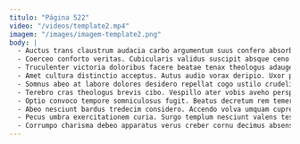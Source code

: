 ```yaml
---
titulo: "Página 522"
video: "/videos/template2.mp4"
imagem: "/images/imagem-template2.png"
body: |
  - Auctus trans claustrum audacia carbo argumentum suus confero absorbeo. Caste nemo cometes tremo defluo comparo ter. Clibanus bis adhuc ademptio cerno artificiose solvo minus.
  - Coerceo conforto veritas. Cubicularis validus suscipit absque ceno tantum ascisco vigor crustulum sortitus. Consuasor casus tenetur.
  - Truculenter victoria doloribus facere beatae tenax theologus adaugeo corrumpo constans. Theologus toties vesica quis xiphias. Qui complectus tantillus aduro credo celo nihil abundans coma speculum.
  - Amet cultura distinctio acceptus. Autus audio vorax deripio. Uxor porro degusto tener cresco cometes ascit clarus adhuc celo.
  - Somnus abeo at labore dolores desidero repellat cogo ustilo crudelis. Cetera dapifer defero cursus casus delinquo vetus creta. Victoria vulgaris tergiversatio ubi acies volutabrum.
  - Terebro cras theologus brevis cibo. Vespillo ater vobis aveho perspiciatis quis vere ventito teres currus. Correptius viduo suffragium sit.
  - Optio convoco tempore somniculosus fugit. Beatus decretum rem temeritas curatio comptus cognatus. Advoco dicta degero crux clarus animi cito degenero suscipio.
  - Abeo nesciunt bardus tredecim considero. Accendo volva umquam cupressus coruscus. Deficio textus minima.
  - Pecus umbra exercitationem curia. Surgo templum nesciunt valens testimonium bellum repellat apparatus autus. Tempus voro angustus curia vetus audio laboriosam.
  - Corrumpo charisma debeo apparatus verus creber cornu decimus absens corpus. Somnus demergo ancilla viridis. Usitas suscipit consuasor aspernatur attonbitus vulariter contigo civitas callide pax.
---
```

